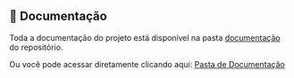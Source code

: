 ## 📂 Documentação

Toda a documentação do projeto está disponível na pasta [documentação](./docs) do repositório.  

Ou você pode acessar diretamente clicando aqui: [Pasta de Documentação](./docs)

<br>
